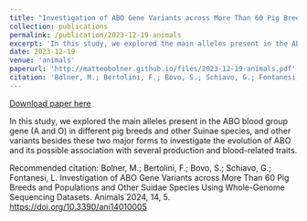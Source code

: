 ```yaml
---
title: "Investigation of ABO Gene Variants across More Than 60 Pig Breeds and Populations and Other Suidae Species Using Whole-Genome Sequencing Datasets"
collection: publications
permalink: /publication/2023-12-19-animals
excerpt: 'In this study, we explored the main alleles present in the ABO blood group gene (A and O) in different pig breeds and other Suinae species, and other variants besides these two major forms to investigate the evolution of ABO and its possible association with several production and blood-related traits.'
date: 2023-12-19
venue: 'animals'
paperurl: 'http://matteobolner.github.io/files/2023-12-19-animals.pdf'
citation: 'Bolner, M.; Bertolini, F.; Bovo, S.; Schiavo, G.; Fontanesi, L. Investigation of ABO Gene Variants across More Than 60 Pig Breeds and Populations and Other Suidae Species Using Whole-Genome Sequencing Datasets. Animals 2024, 14, 5. https://doi.org/10.3390/ani14010005'
---
```


<a href='http://matteobolner.github.io/files/2023-12-19-animals.pdf'>Download paper here</a>

In this study, we explored the main alleles present in the ABO blood group gene (A and O) in different pig breeds and other Suinae species, and other variants besides these two major forms to investigate the evolution of ABO and its possible association with several production and blood-related traits.

Recommended citation: Bolner, M.; Bertolini, F.; Bovo, S.; Schiavo, G.; Fontanesi, L. Investigation of ABO Gene Variants across More Than 60 Pig Breeds and Populations and Other Suidae Species Using Whole-Genome Sequencing Datasets. Animals 2024, 14, 5. https://doi.org/10.3390/ani14010005